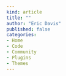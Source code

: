 ```yaml
---
kind: article
title: ""
author: "Eric Davis"
published: false
categories:
- Home
- Code
- Community
- Plugins
- Themes
---
```



